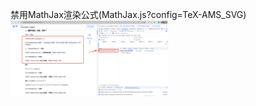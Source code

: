 禁用MathJax渲染公式(MathJax.js?config=TeX-AMS_SVG)
<img src="images/common/禁用公式加载.png" width="50%" height="30%" alt=""><br>

